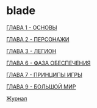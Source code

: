 # blade
<p><a href="01-Base.html">ГЛАВА 1 - ОСНОВЫ</a></p>
<p><a href="02-Character.html">ГЛАВА 2 - ПЕРСОНАЖИ</a></p>
<p><a href="03-Legion.html">ГЛАВА 3 - ЛЕГИОН</a></p>
<p><a href="06-Provision.html">ГЛАВА 6 - ФАЗА ОБЕСПЕЧЕНИЯ</a></p>
<p><a href="07-Game principale.html">ГЛАВА 7 - ПРИНЦИПЫ ИГРЫ</a></p>
<p><a href="09-Big world.html">ГЛАВА 9 - БОЛЬШОЙ МИР</a></p>

<p><a href="journal.html">Журнал</a></p>
